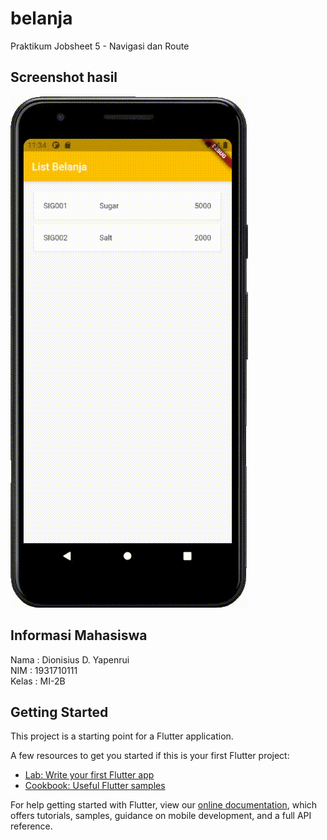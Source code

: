 # belanja

Praktikum Jobsheet 5 - Navigasi dan Route


## Screenshot hasil
![screenshot](img/capture.gif)

## Informasi Mahasiswa
Nama : Dionisius D. Yapenrui <br>
NIM : 1931710111 <br>
Kelas : MI-2B

## Getting Started

This project is a starting point for a Flutter application.

A few resources to get you started if this is your first Flutter project:

- [Lab: Write your first Flutter app](https://flutter.dev/docs/get-started/codelab)
- [Cookbook: Useful Flutter samples](https://flutter.dev/docs/cookbook)

For help getting started with Flutter, view our
[online documentation](https://flutter.dev/docs), which offers tutorials,
samples, guidance on mobile development, and a full API reference.
